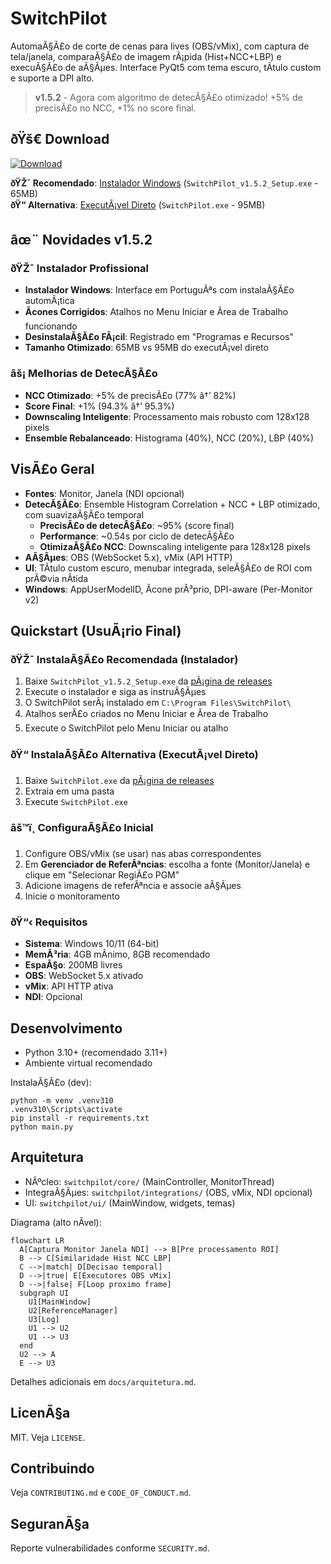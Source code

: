 ﻿# SwitchPilot

AutomaÃ§Ã£o de corte de cenas para lives (OBS/vMix), com captura de tela/janela, comparaÃ§Ã£o de imagem rÃ¡pida (Hist+NCC+LBP) e execuÃ§Ã£o de aÃ§Ãµes. Interface PyQt5 com tema escuro, tÃ­tulo custom e suporte a DPI alto.

> **v1.5.2** - Agora com algoritmo de detecÃ§Ã£o otimizado! +5% de precisÃ£o no NCC, +1% no score final.

## ðŸš€ **Download**

[![Download](https://img.shields.io/badge/Download-SwitchPilot%20v1.5.2-blue?style=for-the-badge&logo=windows)](https://github.com/Fabianob19/SwitchPilot/releases/latest)

**ðŸŽ¯ Recomendado**: [Instalador Windows](https://github.com/Fabianob19/SwitchPilot/releases/latest) (`SwitchPilot_v1.5.2_Setup.exe` - 65MB)  
**ðŸ“ Alternativa**: [ExecutÃ¡vel Direto](https://github.com/Fabianob19/SwitchPilot/releases/latest) (`SwitchPilot.exe` - 95MB)

## âœ¨ **Novidades v1.5.2**

### ðŸŽ¯ **Instalador Profissional**
- **Instalador Windows**: Interface em PortuguÃªs com instalaÃ§Ã£o automÃ¡tica
- **Ãcones Corrigidos**: Atalhos no Menu Iniciar e Ãrea de Trabalho funcionando
- **DesinstalaÃ§Ã£o FÃ¡cil**: Registrado em "Programas e Recursos"
- **Tamanho Otimizado**: 65MB vs 95MB do executÃ¡vel direto

### âš¡ **Melhorias de DetecÃ§Ã£o**
- **NCC Otimizado**: +5% de precisÃ£o (77% â†’ 82%)
- **Score Final**: +1% (94.3% â†’ 95.3%)
- **Downscaling Inteligente**: Processamento mais robusto com 128x128 pixels
- **Ensemble Rebalanceado**: Histograma (40%), NCC (20%), LBP (40%)

## VisÃ£o Geral
- **Fontes**: Monitor, Janela (NDI opcional)
- **DetecÃ§Ã£o**: Ensemble Histogram Correlation + NCC + LBP otimizado, com suavizaÃ§Ã£o temporal
  - **PrecisÃ£o de detecÃ§Ã£o**: ~95% (score final)
  - **Performance**: ~0.54s por ciclo de detecÃ§Ã£o
  - **OtimizaÃ§Ã£o NCC**: Downscaling inteligente para 128x128 pixels
- **AÃ§Ãµes**: OBS (WebSocket 5.x), vMix (API HTTP)
- **UI**: TÃ­tulo custom escuro, menubar integrada, seleÃ§Ã£o de ROI com prÃ©via nÃ­tida
- **Windows**: AppUserModelID, Ã­cone prÃ³prio, DPI-aware (Per-Monitor v2)

## Quickstart (UsuÃ¡rio Final)

### ðŸŽ¯ **InstalaÃ§Ã£o Recomendada (Instalador)**
1. Baixe `SwitchPilot_v1.5.2_Setup.exe` da [pÃ¡gina de releases](https://github.com/Fabianob19/SwitchPilot/releases)
2. Execute o instalador e siga as instruÃ§Ãµes
3. O SwitchPilot serÃ¡ instalado em `C:\Program Files\SwitchPilot\`
4. Atalhos serÃ£o criados no Menu Iniciar e Ãrea de Trabalho
5. Execute o SwitchPilot pelo Menu Iniciar ou atalho

### ðŸ“ **InstalaÃ§Ã£o Alternativa (ExecutÃ¡vel Direto)**
1. Baixe `SwitchPilot.exe` da [pÃ¡gina de releases](https://github.com/Fabianob19/SwitchPilot/releases)
2. Extraia em uma pasta
3. Execute `SwitchPilot.exe`

### âš™ï¸ **ConfiguraÃ§Ã£o Inicial**
1. Configure OBS/vMix (se usar) nas abas correspondentes
2. Em **Gerenciador de ReferÃªncias**: escolha a fonte (Monitor/Janela) e clique em "Selecionar RegiÃ£o PGM"
3. Adicione imagens de referÃªncia e associe aÃ§Ãµes
4. Inicie o monitoramento

### ðŸ“‹ **Requisitos**
- **Sistema**: Windows 10/11 (64-bit)
- **MemÃ³ria**: 4GB mÃ­nimo, 8GB recomendado
- **EspaÃ§o**: 200MB livres
- **OBS**: WebSocket 5.x ativado
- **vMix**: API HTTP ativa
- **NDI**: Opcional

## Desenvolvimento
- Python 3.10+ (recomendado 3.11+)
- Ambiente virtual recomendado

InstalaÃ§Ã£o (dev):
```
python -m venv .venv310
.venv310\Scripts\activate
pip install -r requirements.txt
python main.py
```

## Arquitetura
- NÃºcleo: `switchpilot/core/` (MainController, MonitorThread)
- IntegraÃ§Ãµes: `switchpilot/integrations/` (OBS, vMix, NDI opcional)
- UI: `switchpilot/ui/` (MainWindow, widgets, temas)

Diagrama (alto nÃ­vel):
```mermaid
flowchart LR
  A[Captura Monitor Janela NDI] --> B[Pre processamento ROI]
  B --> C[Similaridade Hist NCC LBP]
  C -->|match| D[Decisao temporal]
  D -->|true| E[Executores OBS vMix]
  D -->|false| F[Loop proximo frame]
  subgraph UI
    U1[MainWindow]
    U2[ReferenceManager]
    U3[Log]
    U1 --> U2
    U1 --> U3
  end
  U2 --> A
  E --> U3
```

Detalhes adicionais em `docs/arquitetura.md`.

## LicenÃ§a
MIT. Veja `LICENSE`.

## Contribuindo
Veja `CONTRIBUTING.md` e `CODE_OF_CONDUCT.md`.

## SeguranÃ§a
Reporte vulnerabilidades conforme `SECURITY.md`. 
